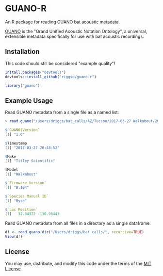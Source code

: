 # GUANO-R

An R package for reading GUANO bat acoustic metadata.

[GUANO](https://github.com/riggsd/guano-py/blob/master/doc/guano_specification.md) is the "Grand Unified Acoustic Notation Ontology", a universal, extensible metadata specifically for use with bat acoustic recordings.


## Installation

This code should still be considered "example quality"!

```r
install.packages("devtools")
devtools::install_github("riggsd/guano-r")

library("guano")
```

## Example Usage

Read GUANO metadata from a single file as a named list:

```r
> read.guano("/Users/driggs/bat_calls/AZ/Tucson/2017-03-27 Walkabout/2017-03-27 20-48-52.wav")

$`GUANO|Version`
[1] "1.0"

$Timestamp
[1] "2017-03-27 20:48:52"

$Make
[1] "Titley Scientific"

$Model
[1] "Walkabout"

$`Firmware Version`
[1] "0.104"

$`Species Manual ID`
[1] "Myse"

$`Loc Position`
[1]   32.34322 -110.96443
```

Read GUANO metadata from all files in a directory as a single dataframe:

```r
df <- read.guano.dir("/Users/driggs/bat_calls/", recursive=TRUE)
View(df)
```

## License

You may use, distribute, and modify this code under the terms of the [MIT License](https://opensource.org/licenses/MIT).
